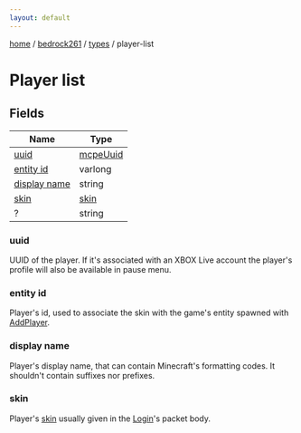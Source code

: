 ```yaml
---
layout: default
---
```


[home](/)  /  [bedrock261](/protocol/bedrock261)  /  [types](/protocol/bedrock261/types)  /  player-list

# Player list

## Fields

Name | Type
---|---
[uuid](#uuid) | [mcpeUuid](/protocol/bedrock261/types/mcpe-uuid)
[entity id](#entity-id) | varlong
[display name](#display-name) | string
[skin](#skin) | [skin](/protocol/bedrock261/types/skin)
? | string

### uuid

UUID of the player. If it's associated with an XBOX Live account the player's profile will also be available in pause menu.

### entity id

Player's id, used to associate the skin with the game's entity spawned with [AddPlayer](#play_add-player).

### display name

Player's display name, that can contain Minecraft's formatting codes. It shouldn't contain suffixes nor prefixes.

### skin

Player's [skin](http://minecraft.gamepedia.com/Skin) usually given in the [Login](#play_login)'s packet body.
